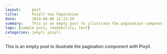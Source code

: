 ```yaml
---
layout:     post
title:      Pixyll has Pagination
date:       2014-06-08 11:21:29
summary:    This is an empty post to illustrate the pagination component with Pixyll.
tags: [sample post, readability, test]
categories: jekyll pixyll
---
```


This is an empty post to illustrate the pagination component with Pixyll.
